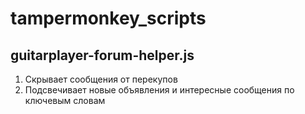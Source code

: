 # tampermonkey_scripts

## guitarplayer-forum-helper.js
1. Скрывает сообщения от перекупов
2. Подсвечивает новые объявления  и интересные сообщения по ключевым словам
